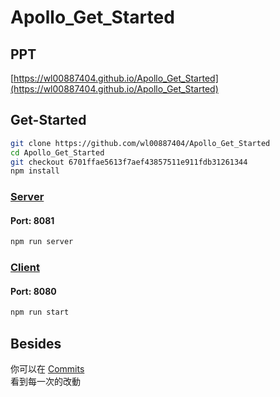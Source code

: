 # Apollo_Get_Started

## PPT
[https://wl00887404.github.io/Apollo_Get_Started](https://wl00887404.github.io/Apollo_Get_Started)

## Get-Started

```bash
git clone https://github.com/wl00887404/Apollo_Get_Started
cd Apollo_Get_Started
git checkout 6701ffae5613f7aef43857511e911fdb31261344
npm install 
```
### [Server](http://localhost:8081/)
#### Port: 8081

```bash
npm run server
```

### [Client](http://localhost:8080/)
#### Port: 8080

```bash
npm run start
```

## Besides
你可以在 [Commits](https://github.com/wl00887404/Apollo_Get_Started/commits/master)  
看到每一次的改動

